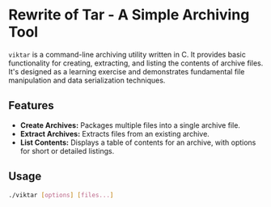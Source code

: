 # Rewrite of Tar - A Simple Archiving Tool

`viktar` is a command-line archiving utility written in C. It provides basic functionality for creating, extracting, and listing the contents of archive files.  It's designed as a learning exercise and demonstrates fundamental file manipulation and data serialization techniques.

## Features

*   **Create Archives:**  Packages multiple files into a single archive file.
*   **Extract Archives:**  Extracts files from an existing archive.
*   **List Contents:**  Displays a table of contents for an archive, with options for short or detailed listings.

## Usage

```bash
./viktar [options] [files...]
